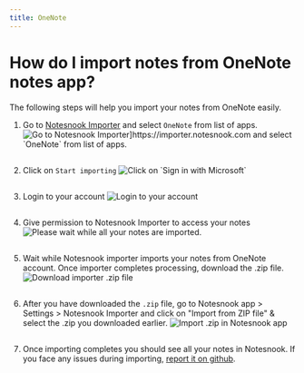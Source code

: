 ```yaml
---
title: OneNote
---
```


# How do I import notes from OneNote notes app?

The following steps will help you import your notes from OneNote easily.

1. Go to [Notesnook Importer](https://importer.notesnook.com) and select `OneNote` from list of apps.
   <img style="margin-bottom:15px;" src="/static/onenote-importer/1.png" alt="Go to Notesnook Importer]https://importer.notesnook.com and select `OneNote` from list of apps."/>

2. Click on `Start importing`
   <img style="margin-bottom:15px;" src="/static/onenote-importer/2.png" alt="Click on `Sign in with Microsoft`"/>

3. Login to your account
   <img style="margin-bottom:15px;" src="/static/onenote-importer/3.png" alt="Login to your account"/>

4. Give permission to Notesnook Importer to access your notes
   <img style="margin-bottom:15px;" src="/static/onenote-importer/4.png" alt="Please wait while all your notes are imported."/>

5. Wait while Notesnook importer imports your notes from OneNote account. Once importer completes processing, download the .zip file.
   <img style="margin-bottom:15px;" src="/static/onenote-importer/5.png" alt="Download importer .zip file"/>

6. After you have downloaded the `.zip` file, go to Notesnook app > Settings > Notesnook Importer and click on "Import from ZIP file" & select the .zip you downloaded earlier.
   <img style="margin-bottom:15px;" src="/static/import-zip-app.png" alt="Import .zip in Notesnook app"/>

7. Once importing completes you should see all your notes in Notesnook. If you face any issues during importing, [report it on github](https://github.com/streetwriters/notesnook).
